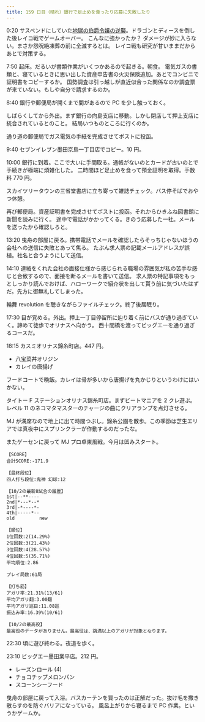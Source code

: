 ```yaml
---
title: 159 日目（晴れ）銀行で足止めを食ったり応募に失敗したり
---
```


0:20 サスペンドにしていた[地獄の伯爵令嬢の逆襲][bshf20]。ドラゴンとディースを倒した後レイコ戦でゲームオーバー。
こんなに強かったか？ ダメージが妙に入らない。まさか怨呪絶凍葬の前に全滅するとは。
レイコ戦も研究が甘いままだからあとで対策する。

7:50 起床。だるいが書類作業がいくつかあるので起きる。朝食。
電気ガスの書類と、寝ているときに思い出した資産申告書の火災保険追加。あとでコンビニで証明書をコピーするか。
国勢調査は引っ越しが直近似合った関係なのか調査票が来ていない。もしや自分で請求するのか。

8:40 銀行や郵便局が開くまで間があるので PC を少し触っておく。

しばらくしてから外出。まず銀行の向島支店に移動。しかし閉店して押上支店に統合されているとのこと。
結局いつものところに行くのか。

通り道の郵便局でガス電気の手紙を完成させてポストに投函。

9:40 セブンイレブン墨田京島一丁目店でコピー。10 円。

10:00 銀行に到着。ここで大いに手間取る。通帳がないのとカードが古いのとで手続きが極端に煩雑化した。
二時間ほど足止めを食って預金証明を取得。手数料 770 円。

スカイツリータウンの三省堂書店に立ち寄って雑誌チェック。バス停そばでおやつ休憩。

再び郵便局。資産証明書を完成させてポストに投函。それからひきふね図書館に新聞を読みに行く。
途中で電話がかかってくる。きのう応募した一社。メールを送ったから確認しろと。

13:20 曳舟の部屋に戻る。携帯電話でメールを確認したらそっちじゃないほうの会社への送信に失敗とあって焦る。
たぶん求人票の記載メールアドレスが誤植。社名と合うようにして送信。

14:10 連絡をくれた会社の面接仕様から感じられる職場の雰囲気が私の苦手な感じと合致するので、面接を断るメールを書いて送信。
求人票の特記事項をもっとしっかり読んでおけば、ハローワークで紹介状を出して貰う前に気づいたはずだ。先方に御無礼してしまった。

輪舞 revolution を聴きながらファイルチェック。終了後居眠り。

17:30 目が覚める。外出。押上一丁目停留所に辿り着く前にバスが通り過ぎていく。諦めて徒歩でオリナスへ向かう。
西十間橋を渡ってビッグエーを通り過ぎるコースだ。

18:15 カスミオリナス錦糸町店。447 円。

* 八宝菜丼オリジン
* カレイの唐揚げ

フードコートで晩飯。カレイは骨が多いから唐揚げを丸かじりというわけにはいかない。

タイトー F ステーションオリナス錦糸町店。まずビートマニアを 2 クレ遊ぶ。
レベル 11 のネコマタマスターのチャージの曲にクリアランプを点灯させる。

MJ が満席なので地上に出て時間つぶし。錦糸公園を散歩。この季節は芝生エリアでは真夜中にスプリンクラーが作動するのだったな。

またゲーセンに戻って MJ プロ卓東風戦。今月は凹みスタート。

```text
【SCORE】
合計SCORE:-171.9

【最終段位】
四人打ち段位:鬼神 幻球:12

【10/2の最新8試合の履歴】
1st|--**----
2nd|*---*--*
3rd|-*----*-
4th|-----*--
old         new

【順位】
1位回数:2(14.29%)
2位回数:3(21.43%)
3位回数:4(28.57%)
4位回数:5(35.71%)
平均順位:2.86

プレイ局数:61局

【打ち筋】
アガリ率:21.31%(13/61)
平均アガリ翻:3.00翻
平均アガリ巡目:11.08巡
振込み率:16.39%(10/61)

【10/2の最高役】
最高役のデータがありません。最高役は、跳満以上のアガリが対象となります。
```

22:30 頃に遊び終わる。夜道を歩く。

23:10 ビッグエー墨田業平店。212 円。

* レーズンロール (4)
* チョコチップメロンパン
* スコーンシーフード

曳舟の部屋に戻って入浴。バスカーテンを買ったのは正解だった。抜け毛を撒き散らすのを防ぐバリアになっている。
風呂上がりから寝るまで PC 作業。というかゲームか。

[bshf20]: https://wodifes.net/game/show/412
